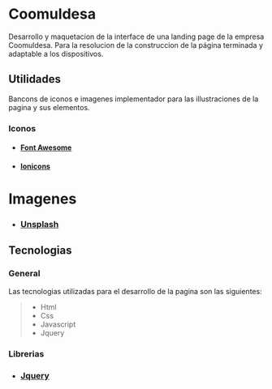 # Coomuldesa

Desarrollo y maquetacion de la interface de una landing page de la empresa Coomuldesa. Para la resolucion de la construccion de la página terminada y adaptable a los dispositivos.

## Utilidades
 
Bancons de iconos e imagenes implementador para las illustraciones de la pagina y sus elementos.


### Iconos

- #### [Font Awesome](https://fontawesome.com)
- #### [Ionicons](https://ionic.io/ionicons)

# Imagenes

- ### [Unsplash](https://unsplash.com)

## Tecnologias

### General
Las tecnologias utilizadas para el desarrollo de la pagina son las siguientes:

> - Html
> - Css
> - Javascript
> - Jquery

### Librerias

- ### [Jquery](https://jquery.com/)



